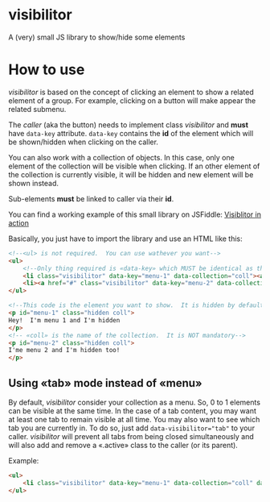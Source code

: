 # visibilitor
A (very) small JS library to show/hide some elements

# How to use
_visibilitor_ is based on the concept of clicking an element to show a related element of a group.
For example, clicking on a button will make appear the related submenu.

The *caller* (aka the button) needs to implement class _visibilitor_ and **must** have `data-key` attribute.
`data-key` contains the **id** of the element which will be shown/hidden when clicking on the caller.

You can also work with a collection of objects.  In this case, only one element of the collection will be visible when clicking.
If an other element of the collection is currently visible, it will be hidden and new element will be shown instead.

Sub-elements **must** be linked to caller via their **id**.

You can find a working example of this small library on JSFiddle: [Visiblitor in action](https://jsfiddle.net/chindit/bwcw6top/)

Basically, you just have to import the library and use an HTML like this:
```html
<!--<ul> is not required.  You can use wathever you want-->
<ul>
    <!--Only thing required is «data-key» which MUST be identical as the ID to show-->
    <li class="visibilitor" data-key="menu-1" data-collection="coll"><a href="#">Menu 1</a></li>
    <li><a href="#" class="visibilitor" data-key="menu-2" data-collection="coll">Menu 2</a></li>
</ul>

<!--This code is the element you want to show.  It is hidden by default.  You can hide it in a CSS file (my «.hidden» class).  «display:none;» is recommended-->
<p id="menu-1" class="hidden coll">
Hey!  I'm menu 1 and I'm hidden
</p>
<!-- «coll» is the name of the collection.  It is NOT mandatory-->
<p id="menu-2" class="hidden coll">
I'me menu 2 and I'm hidden too!
</p>
```

## Using «tab» mode instead of «menu»
By default, _visibilitor_ consider your collection as a menu.  So, 0 to 1 elements can be visible at the same time.
In the case of a tab content, you may want at least one tab to remain visible at all time.  You may also want to see which
tab you are currently in.  To do so, just add `data-visibilitor="tab"` to your caller.  _visibilitor_ will prevent all tabs from
being closed simultaneously and will also add and remove a «.active» class to the caller (or its parent).

Example:
```html
<ul>
    <li class="visibilitor" data-key="menu-1" data-collection="coll" data-visibilitor="tab"><a href="#">Menu 1</a></li>
</ul>
```
